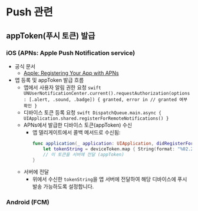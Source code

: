 # Push 관련

## appToken(푸시 토큰) 발급
### iOS (APNs: Apple Push Notification service)
- 공식 문서
  + [Apple: Registering Your App with APNs](https://developer.apple.com/documentation/usernotifications/registering-your-app-with-apns)
- 앱 등록 및 appToken 발급 흐름
  + 앱에서 사용자 알림 권한 요청
    	```swift
    	UNUserNotificationCenter.current().requestAuthorization(options: [.alert, .sound, .badge]) { granted, error in
            // granted 여부 확인
        }
    	```
  + 디바이스 토큰 등록 요청
        ```swift
    	DispatchQueue.main.async {
            UIApplication.shared.registerForRemoteNotifications()
        }
    	```
  + APNs에서 발급한 디바이스 토큰(appToken) 수신
    - 앱 델리게이트에서 콜백 메서드로 수신됨:
        ```swift
    	func application(_ application: UIApplication, didRegisterForRemoteNotificationsWithDeviceToken deviceToken: Data) {
            let tokenString = deviceToken.map { String(format: "%02.2hhx", $0) }.joined()
            // 이 토큰을 서버에 전달 (appToken)
        }
    	```
  + 서버에 전달
    - 위에서 수신한 `tokenString`을 앱 서버에 전달하여 해당 디바이스에 푸시 발송 가능하도록 설정합니다.
### Android (FCM)